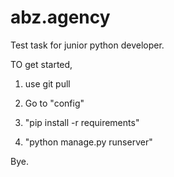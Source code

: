 # abz.agency
Test task for junior python developer.

TO get started, 

1) use git pull <link>


2) Go to "config"


3) "pip install -r requirements"


4) "python manage.py runserver"

Bye.
